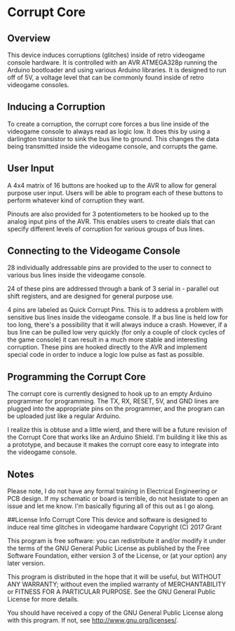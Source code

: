 # Corrupt Core
## Overview

This device induces corruptions (glitches) inside of retro videogame console hardware. It is controlled with an AVR ATMEGA328p running the Arduino bootloader and using various Arduino libraries. It is designed to run off of 5V, a voltage level that can be commonly found inside of retro videogame consoles.

## Inducing a Corruption

To create a corruption, the corrupt core forces a bus line inside of the videogame console to always read as logic low. It does this by using a darlington transistor to sink the bus line to ground. This changes the data being transmitted inside the videogame console, and corrupts the game.

## User Input

A 4x4 matrix of 16 buttons are hooked up to the AVR to allow for general purpose user input. Users will be able to program each of these buttons to perform whatever kind of corruption they want.

Pinouts are also provided for 3 potentiometers to be hooked up to the analog input pins of the AVR. This enables users to create dials that can specify different levels of corruption for various groups of bus lines.

## Connecting to the Videogame Console

28 individually addressable pins are provided to the user to connect to various bus lines inside the videogame console. 

24 of these pins are addressed through a bank of 3 serial in - parallel out shift registers, and are designed for general purpose use.

4 pins are labeled as Quick Corrupt Pins. This is to address a problem with sensitive bus lines inside the videogame console. If a bus line is held low for too long, there's a possibility that it will always induce a crash. However, if a bus line can be pulled low very quickly (for only a couple of clock cycles of the game console) it can result in a much more stable and interesting corruption. These pins are hooked directly to the AVR and implement special code in order to induce a logic low pulse as fast as possible.

## Programming the Corrupt Core

The corrupt core is currently designed to hook up to an empty Arduino programmer for programming. The TX, RX, RESET, 5V, and GND lines are plugged into the appropriate pins on the programmer, and the program can be uploaded just like a regular Arduino.

I realize this is obtuse and a little wierd, and there will be a future revision of the Corrupt Core that works like an Arduino Shield. I'm building it like this as a prototype, and because it makes the corrupt core easy to integrate into the videogame console.

## Notes
Please note, I do not have any formal training in Electrical Engineering or PCB design. If my schematic or board is terrible, do not hesistate to open an issue and let me know. I'm basically figuring all of this out as I go along.

##License Info
Corrupt Core
This device and software is designed to induce real time glitches in videogame hardware
Copyright (C) 2017 Grant 

This program is free software: you can redistribute it and/or modify it under the terms of the GNU General Public License as published by the Free Software Foundation, either version 3 of the License, or (at your option) any later version.

This program is distributed in the hope that it will be useful, but WITHOUT ANY WARRANTY; without even the implied warranty of MERCHANTABILITY or FITNESS FOR A PARTICULAR PURPOSE.  See the GNU General Public License for more details.

You should have received a copy of the GNU General Public License along with this program.  If not, see <http://www.gnu.org/licenses/>.
